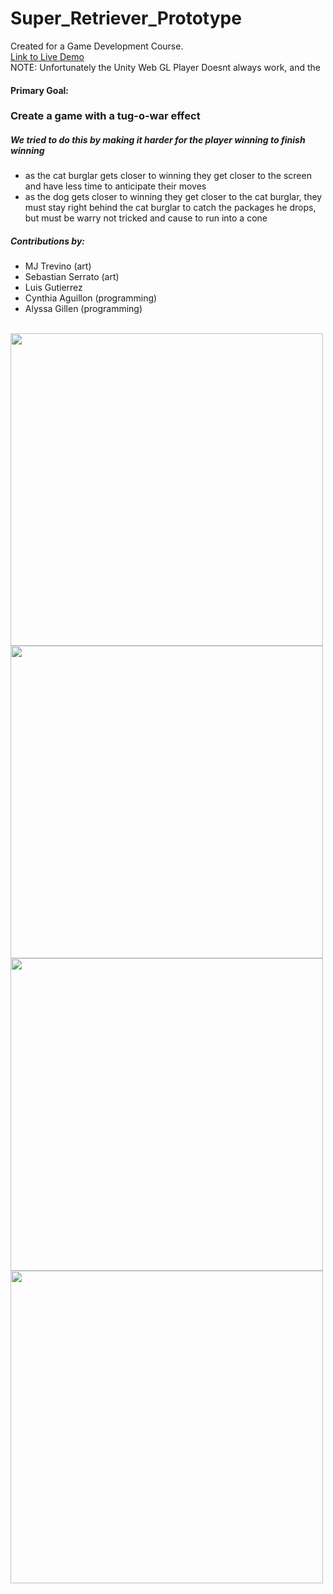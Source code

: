 # Super_Retriever_Prototype

Created for a Game Development Course. 
<br>
<a href="https://b-cancel.github.io/Super_Retriever_Prototype/">Link to Live Demo</a>
<br>
NOTE: Unfortunately the Unity Web GL Player Doesnt always work, and the

<h4>Primary Goal:</h4> <h3>Create a game with a tug-o-war effect</h3>
<h5>We tried to do this by making it harder for the player winning to finish winning</h5>
<ul>
  <li>as the cat burglar gets closer to winning they get closer to the screen and have less time to anticipate their moves</li>
  <li>as the dog gets closer to winning they get closer to the cat burglar, they must stay right behind the cat burglar to catch the packages he drops, but must be warry not tricked and cause to run into a cone</li>
</ul>

<h5>Contributions by:</h5>
<ul>
  <li>MJ Trevino (art)</li>
  <li>Sebastian Serrato (art)</li>
  <li>Luis Gutierrez</li>
  <li>Cynthia Aguillon (programming)</li>
  <li>Alyssa Gillen (programming)</li>
</ul>

<br>
<img src="https://drive.google.com/uc?export=download&id=16q5UROgDrDOMLNnkQR2eBfsj5Sc7Qbhu" width="500px"/>
<br>
<img src="https://drive.google.com/uc?export=download&id=1oJ-0WfniO6z1WvoZYOUt061iPd8fcyzy" width="500px"/>
<br>
<img src="https://drive.google.com/uc?export=download&id=1fXH2basK7ZylShHT_bC8P2RA9p0pOfuU" width="500px"/>
<br>
<img src="https://drive.google.com/uc?export=download&id=1NTMMBtKzMGe-B7vERc51MjVoXBfY4sng" width="500px"/>
